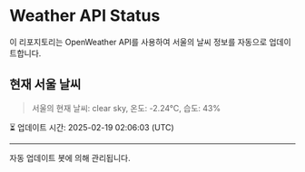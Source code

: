 
# Weather API Status

이 리포지토리는 OpenWeather API를 사용하여 서울의 날씨 정보를 자동으로 업데이트합니다.

## 현재 서울 날씨
> 서울의 현재 날씨: clear sky, 온도: -2.24°C, 습도: 43%

⏳ 업데이트 시간: 2025-02-19 02:06:03 (UTC)

---
자동 업데이트 봇에 의해 관리됩니다.
